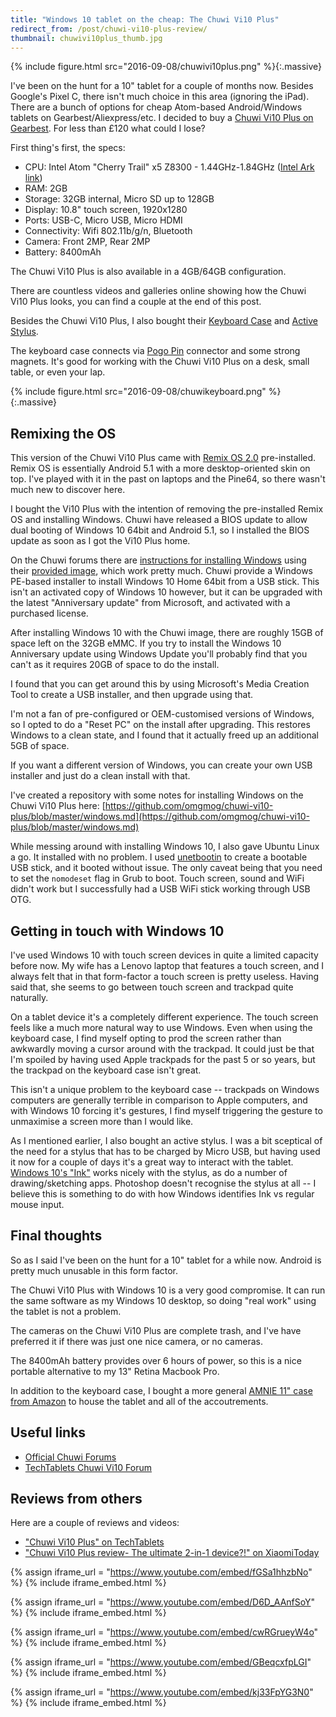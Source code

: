 ```yaml
---
title: "Windows 10 tablet on the cheap: The Chuwi Vi10 Plus"
redirect_from: /post/chuwi-vi10-plus-review/
thumbnail: chuwivi10plus_thumb.jpg
---
```


{% include figure.html src="2016-09-08/chuwivi10plus.png" %}{:.massive}

I've been on the hunt for a 10" tablet for a couple of months now. Besides Google's Pixel C, there isn't much choice in this area (ignoring the iPad). There are a bunch of options for cheap Atom-based Android/Windows tablets on Gearbest/Aliexpress/etc. I decided to buy a [Chuwi Vi10 Plus on Gearbest](http://www.gearbest.com/tablet-pcs/pp_413825.html). For less than £120 what could I lose?

<!-- more -->

First thing's first, the specs:

- CPU: Intel Atom "Cherry Trail" x5 Z8300 - 1.44GHz-1.84GHz ([Intel Ark link](http://ark.intel.com/products/87383/Intel-Atom-x5-Z8300-Processor-2M-Cache-up-to-1_84-GHz?q=Z8300))
- RAM: 2GB
- Storage: 32GB internal, Micro SD up to 128GB
- Display: 10.8" touch screen, 1920x1280
- Ports: USB-C, Micro USB, Micro HDMI
- Connectivity: Wifi 802.11b/g/n, Bluetooth
- Camera: Front 2MP, Rear 2MP
- Battery: 8400mAh

The Chuwi Vi10 Plus is also available in a 4GB/64GB configuration.

There are countless videos and galleries online showing how the Chuwi Vi10 Plus looks, you can find a couple at the end of this post.

Besides the Chuwi Vi10 Plus, I also bought their [Keyboard Case](http://www.gearbest.com/tablet-accessories/pp_424390.html) and [Active Stylus](http://www.gearbest.com/tablet-accessories/pp_435776.html).

The keyboard case connects via [Pogo Pin](https://en.wikipedia.org/wiki/Pogo_pin) connector and some strong magnets. It's good for working with the Chuwi Vi10 Plus on a desk, small table, or even your lap.

{% include figure.html src="2016-09-08/chuwikeyboard.png" %}{:.massive}

## Remixing the OS

This version of the Chuwi Vi10 Plus came with [Remix OS 2.0](http://www.jide.com/remixos) pre-installed. Remix OS is essentially Android 5.1 with a more desktop-oriented skin on top. I've played with it in the past on laptops and the Pine64, so there wasn't much new to discover here.

I bought the Vi10 Plus with the intention of removing the pre-installed Remix OS and installing Windows. Chuwi have released a BIOS update to allow dual booting of Windows 10 64bit and Android 5.1, so I installed the BIOS update as soon as I got the Vi10 Plus home.

On the Chuwi forums there are [instructions for installing Windows](http://forum.chuwi.com/thread-2254-1-1.html) using their [provided image](http://forum.chuwi.com/thread-2116-1-1.html), which work pretty much. Chuwi provide a Windows PE-based installer to install Windows 10 Home 64bit from a USB stick. This isn't an activated copy of Windows 10 however, but it can be upgraded with the latest "Anniversary update" from Microsoft, and activated with a purchased license.

After installing Windows 10 with the Chuwi image, there are roughly 15GB of space left on the 32GB eMMC. If you try to install the Windows 10 Anniversary update using Windows Update you'll probably find that you can't as it requires 20GB of space to do the install.

I found that you can get around this by using Microsoft's Media Creation Tool to create a USB installer, and then upgrade using that.

I'm not a fan of pre-configured or OEM-customised versions of Windows, so I opted to do a "Reset PC" on the install after upgrading. This restores Windows to a clean state, and I found that it actually freed up an additional 5GB of space.

If you want a different version of Windows, you can create your own USB installer and just do a clean install with that.

I've created a repository with some notes for installing Windows on the Chuwi Vi10 Plus here: [https://github.com/omgmog/chuwi-vi10-plus/blob/master/windows.md](https://github.com/omgmog/chuwi-vi10-plus/blob/master/windows.md)

While messing around with installing Windows 10, I also gave Ubuntu Linux a go. It installed with no problem. I used [unetbootin](https://unetbootin.github.io/) to create a bootable USB stick, and it booted without issue. The only caveat being that you need to set the `nomodeset` flag in Grub to boot. Touch screen, sound and WiFi didn't work but I successfully had a USB WiFi stick working through USB OTG.

## Getting in touch with Windows 10

I've used Windows 10 with touch screen devices in quite a limited capacity before now. My wife has a Lenovo laptop that features a touch screen, and I always felt that in that form-factor a touch screen is pretty useless. Having said that, she seems to go between touch screen and trackpad quite naturally.

On a tablet device it's a completely different experience. The touch screen feels like a much more natural way to use Windows. Even when using the keyboard case, I find myself opting to prod the screen rather than awkwardly moving a cursor around with the trackpad. It could just be that I'm spoiled by having used Apple trackpads for the past 5 or so years, but the trackpad on the keyboard case isn't great.

This isn't a unique problem to the keyboard case -- trackpads on Windows computers are generally terrible in comparison to Apple computers, and with Windows 10 forcing it's gestures, I find myself triggering the gesture to unmaximise a screen more than I would like.

As I mentioned earlier, I also bought an active stylus. I was a bit sceptical of the need for a stylus that has to be charged by Micro USB, but having used it now for a couple of days it's a great way to interact with the tablet. [Windows 10's "Ink"](https://blogs.windows.com/windowsexperience/2016/04/22/a-closer-look-at-windows-ink/) works nicely with the stylus, as do a number of drawing/sketching apps. Photoshop doesn't recognise the stylus at all -- I believe this is something to do with how Windows identifies Ink vs regular mouse input.

## Final thoughts

So as I said I've been on the hunt for a 10" tablet for a while now. Android is pretty much unusable in this form factor.

The Chuwi Vi10 Plus with Windows 10 is a very good compromise. It can run the same software as my Windows 10 desktop, so doing "real work" using the tablet is not a problem.

The cameras on the Chuwi Vi10 Plus are complete trash, and I've have preferred it if there was just one nice camera, or no cameras.

The 8400mAh battery provides over 6 hours of power, so this is a nice portable alternative to my 13" Retina Macbook Pro.

In addition to the keyboard case, I bought a more general [AMNIE 11" case from Amazon](http://amzn.to/2c1yvX4) to house the tablet and all of the accoutrements.

## Useful links

- [Official Chuwi Forums](http://forum.chuwi.com/)
- [TechTablets Chuwi Vi10 Forum](http://techtablets.com/forum/forums/chuwi/chuwi-vi10-dual-os-discussion/)

## Reviews from others

Here are a couple of reviews and videos:

- ["Chuwi Vi10 Plus" on TechTablets](http://techtablets.com/chuwi-vi10-plus/)
- ["Chuwi Vi10 Plus review- The ultimate 2-in-1 device?!" on XiaomiToday](http://www.xiaomitoday.com/chuwi-vi10-plus-ultimate-2-in-1-device/)


{% assign iframe_url = "https://www.youtube.com/embed/fGSa1hhzbNo" %}
{% include iframe_embed.html %}

{% assign iframe_url = "https://www.youtube.com/embed/D6D_AAnfSoY" %}
{% include iframe_embed.html %}

{% assign iframe_url = "https://www.youtube.com/embed/cwRGrueyW4o" %}
{% include iframe_embed.html %}

{% assign iframe_url = "https://www.youtube.com/embed/GBeqcxfpLGI" %}
{% include iframe_embed.html %}

{% assign iframe_url = "https://www.youtube.com/embed/kj33FpYG3N0" %}
{% include iframe_embed.html %}









